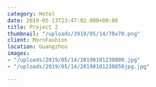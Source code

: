 ```yaml
---
category: Hotel
date: 2019-05-13T23:47:02.000+00:00
title: Project 2
thumbnail: "/uploads/2019/05/14/70x70.png"
client: MornFashion
location: Guangzhou
images:
- "/uploads/2019/05/14/20190101230800.jpg"
- "/uploads/2019/05/14/20190101230850jpg.jpg"

---
```

